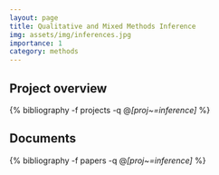 ```yaml
---
layout: page
title: Qualitative and Mixed Methods Inference
img: assets/img/inferences.jpg
importance: 1
category: methods
---
```


## Project overview

<div class="publications">

  {% bibliography -f projects -q @*[proj~=inference]* %}

</div>

## Documents

<div class="publications">

  {% bibliography -f papers -q @*[proj~=inference]* %}

</div>


